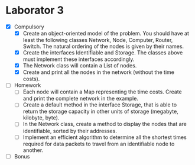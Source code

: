 # Laborator 3

- [x] Compulsory
    - [x] Create an object-oriented model of the problem. You should have at least the following classes Network, Node, Computer, Router, Switch. The natural ordering of the nodes is given by their names.
    - [x] Create the interfaces Identifiable and Storage. The classes above must implement these interfaces accordingly.
    - [x] The Network class will contain a List of nodes.
    - [x] Create and print all the nodes in the network (without the time costs).
- [ ] Homework
    - [ ] Each node will contain a Map representing the time costs. Create and print the complete network in the example.
    - [ ] Create a default method in the interface Storage, that is able to return the storage capacity in other units of storage (megabyte, kilobyte, byte).
    - [ ] In the Network class, create a method to display the nodes that are identifiable, sorted by their addresses.
    - [ ] Implement an efficient algorithm to determine all the shortest times required for data packets to travel from an identifiable node to another.
- [ ] Bonus